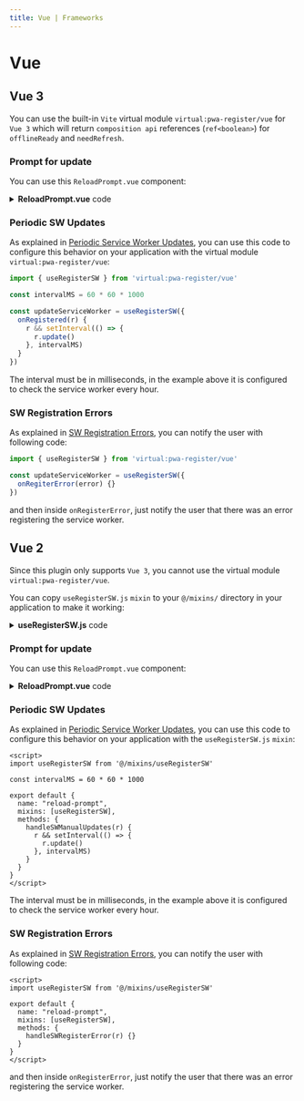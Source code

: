 ```yaml
---
title: Vue | Frameworks
---
```


# Vue

## Vue 3

You can use the built-in `Vite` virtual module `virtual:pwa-register/vue` for `Vue 3` which will return
`composition api` references (`ref<boolean>`) for `offlineReady` and `needRefresh`.

### Prompt for update

You can use this `ReloadPrompt.vue` component:

<details>
  <summary><strong>ReloadPrompt.vue</strong> code</summary>

```vue
<script setup lang="ts">
import { useRegisterSW } from 'virtual:pwa-register/vue'

const {
  offlineReady,
  needRefresh,
  updateServiceWorker,
} = useRegisterSW()

const close = async() => {
  offlineReady.value = false
  needRefresh.value = false
}
</script>

<template>
  <div
      v-if="offlineReady || needRefresh"
      class="pwa-toast"
      role="alert"
  >
    <div class="message">
      <span v-if="offlineReady">
        App ready to work offline
      </span>
      <span v-else>
        New content available, click on reload button to update.
      </span>
    </div>
    <button v-if="needRefresh" @click="updateServiceWorker()">
      Reload
    </button>
    <button @click="close">
      Close
    </button>
  </div>
</template>

<style>
.pwa-toast {
  position: fixed;
  right: 0;
  bottom: 0;
  margin: 16px;
  padding: 12px;
  border: 1px solid #8885;
  border-radius: 4px;
  z-index: 1;
  text-align: left;
  box-shadow: 3px 4px 5px 0 #8885;
  background-color: white;
}
.pwa-toast .message {
  margin-bottom: 8px;
}
.pwa-toast button {
  border: 1px solid #8885;
  outline: none;
  margin-right: 5px;
  border-radius: 2px;
  padding: 3px 10px;
}
</style>
```
</details>

### Periodic SW Updates

As explained in [Periodic Service Worker Updates](/guide/periodic-sw-updates.html), you can use this code to configure this 
behavior on your application with the virtual module `virtual:pwa-register/vue`:

```ts
import { useRegisterSW } from 'virtual:pwa-register/vue'

const intervalMS = 60 * 60 * 1000

const updateServiceWorker = useRegisterSW({
  onRegistered(r) {
    r && setInterval(() => {
      r.update()
    }, intervalMS)
  }
})
```

The interval must be in milliseconds, in the example above it is configured to check the service worker every hour.

<HeuristicWorkboxWindow />

### SW Registration Errors

As explained in [SW Registration Errors](/guide/sw-registration-errors.html), you can notify the user with
following code:

```ts
import { useRegisterSW } from 'virtual:pwa-register/vue'

const updateServiceWorker = useRegisterSW({
  onRegiterError(error) {}
})
```

and then inside `onRegisterError`, just notify the user that there was an error registering the service worker.

## Vue 2

Since this plugin only supports `Vue 3`, you cannot use the virtual module `virtual:pwa-register/vue`.

You can copy `useRegisterSW.js` `mixin` to your `@/mixins/` directory in your application to make it working:

<details>
  <summary><strong>useRegisterSW.js</strong> code</summary>

```js
export default {
  name: "useRegisterSW",
  data() {
    return {
      updateSW: undefined,
      offlineReady: false,
      needRefresh: false  
    }
  },
  async mounted() {
    try {
      const { registerSW } = await import("virtual:pwa-register")
      const vm = this
      this.updateSW = registerSW({
        immediate: true,
        onOfflineReady() {
          vm.offlineReady = true
          vm.onOfflineReadyFn()
        },
        onNeedRefresh() {
          vm.needRefresh = true
          vm.onNeedRefreshFn()
        },
        onRegistered(swRegistration) {
          swRegistration && vm.handleSWManualUpdates(swRegistration)   
        },
        onRegisterError(e) {
          vm.handleSWRegisterError(e)    
        }  
      })
    } catch {
      console.log("PWA disabled.")
    }

  },
  methods: {
    async closePromptUpdateSW() {
      this.offlineReady = false
      this.needRefresh = false
    },
    onOfflineReadyFn() {
      console.log("onOfflineReady")
    },
    onNeedRefreshFn() {
      console.log("onNeedRefresh")
    },
    updateServiceWorker() {
      this.updateSW && this.updateSW(true)
    },
    handleSWManualUpdates(swRegistration) {}, 
    handleSWRegisterError(error) {} 
  }
}
```
</details>

### Prompt for update

You can use this `ReloadPrompt.vue` component:

<details>
  <summary><strong>ReloadPrompt.vue</strong> code</summary>

```vue
<script>
import useRegisterSW from '@/mixins/useRegisterSW'

export default {
  name: "reload-prompt",
  mixins: [useRegisterSW]
}
</script>

<template>
  <div
      v-if="offlineReady || needRefresh"
      class="pwa-toast"
      role="alert"
  >
    <div class="message">
      <span v-if="offlineReady">
        App ready to work offline
      </span>
      <span v-else>
        New content available, click on reload button to update.
      </span>
    </div>
    <button v-if="needRefresh" @click="updateServiceWorker()">
      Reload
    </button>
    <button @click="close">
      Close
    </button>
  </div>
</template>

<style>
.pwa-toast {
  position: fixed;
  right: 0;
  bottom: 0;
  margin: 16px;
  padding: 12px;
  border: 1px solid #8885;
  border-radius: 4px;
  z-index: 1;
  text-align: left;
  box-shadow: 3px 4px 5px 0 #8885;
}
.pwa-toast .message {
  margin-bottom: 8px;
}
.pwa-toast button {
  border: 1px solid #8885;
  outline: none;
  margin-right: 5px;
  border-radius: 2px;
  padding: 3px 10px;
}
</style>
```
</details>

### Periodic SW Updates

As explained in [Periodic Service Worker Updates](/guide/periodic-sw-updates.html), you can use this code to configure this
behavior on your application with the `useRegisterSW.js` `mixin`:

```vue
<script>
import useRegisterSW from '@/mixins/useRegisterSW'

const intervalMS = 60 * 60 * 1000

export default {
  name: "reload-prompt",
  mixins: [useRegisterSW],
  methods: {
    handleSWManualUpdates(r) {
      r && setInterval(() => {
        r.update()
      }, intervalMS)
    }
  }
}
</script>
```

The interval must be in milliseconds, in the example above it is configured to check the service worker every hour.

<HeuristicWorkboxWindow />

### SW Registration Errors

As explained in [SW Registration Errors](/guide/sw-registration-errors.html), you can notify the user with 
following code:

```vue
<script>
import useRegisterSW from '@/mixins/useRegisterSW'

export default {
  name: "reload-prompt",
  mixins: [useRegisterSW],
  methods: {
    handleSWRegisterError(r) {}
  }
}
</script>
```

and then inside `onRegisterError`, just notify the user that there was an error registering the service worker. 

